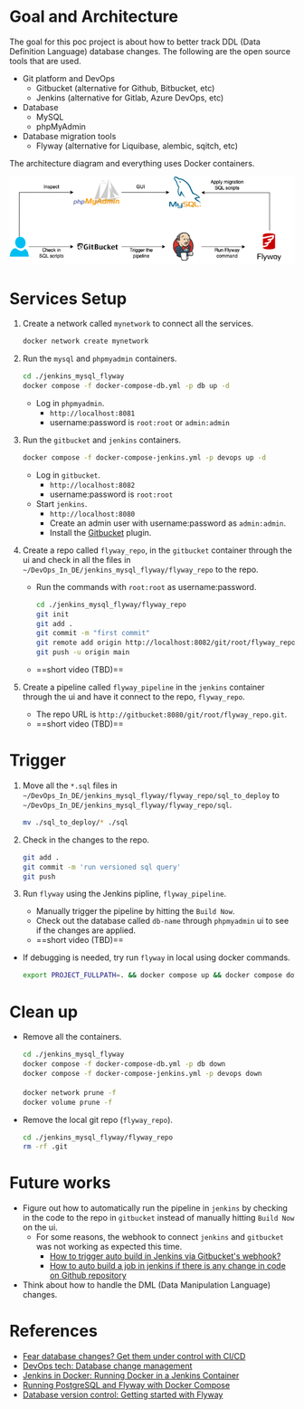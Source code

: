 
# Goal and Architecture
The goal for this poc project is about how to better track DDL (Data Definition Language) database changes. The following are the open source tools that are used.
* Git platform and DevOps
    * Gitbucket (alternative for Github, Bitbucket, etc)
    * Jenkins (alternative for Gitlab, Azure DevOps, etc)
* Database
    * MySQL 
    * phpMyAdmin 
* Database migration tools
    * Flyway (alternative for Liquibase, alembic, sqitch, etc)

The architecture diagram and everything uses Docker containers.
<p align="center">
<img src="img/jenkins_mysql_flyway.png" width="600" title="architecture_diagram">
</p>

# Services Setup
1. Create a network called `mynetwork` to connect all the services.
    ```sh
    docker network create mynetwork
    ```

2. Run the `mysql` and `phpmyadmin` containers.
    ```sh
    cd ./jenkins_mysql_flyway
    docker compose -f docker-compose-db.yml -p db up -d
    ```
    * Log in `phpmyadmin`.
        * `http://localhost:8081`
        * username:password is `root:root` or `admin:admin`

3. Run the `gitbucket` and `jenkins` containers.
    ```sh
    docker compose -f docker-compose-jenkins.yml -p devops up -d
    ```
    * Log in `gitbucket`.
        * `http://localhost:8082`
        * username:password is `root:root`
    * Start `jenkins`.
        * `http://localhost:8080`
        * Create an admin user with username:password as `admin:admin`.
        * Install the [Gitbucket](https://plugins.jenkins.io/gitbucket/) plugin.

4. Create a repo called `flyway_repo`, in the `gitbucket` container through the ui and check in all the files in `~/DevOps_In_DE/jenkins_mysql_flyway/flyway_repo` to the repo.
    * Run the commands with `root:root` as username:password.
        ```sh
        cd ./jenkins_mysql_flyway/flyway_repo
        git init
        git add .
        git commit -m "first commit"
        git remote add origin http://localhost:8082/git/root/flyway_repo.git
        git push -u origin main
        ```
    * ==short video (TBD)==

5. Create a pipeline called `flyway_pipeline` in the `jenkins` container through the ui and have it connect to the repo, `flyway_repo`.
    * The repo URL is `http://gitbucket:8080/git/root/flyway_repo.git`.
    * ==short video (TBD)==

# Trigger
1. Move all the `*.sql` files in `~/DevOps_In_DE/jenkins_mysql_flyway/flyway_repo/sql_to_deploy` to `~/DevOps_In_DE/jenkins_mysql_flyway/flyway_repo/sql`.
    ```sh
    mv ./sql_to_deploy/* ./sql
    ```

2. Check in the changes to the repo.
    ```sh
    git add .
    git commit -m 'run versioned sql query'
    git push
    ```

3. Run `flyway` using the Jenkins pipline, `flyway_pipeline`.
    * Manually trigger the pipeline by hitting the `Build Now`.
    * Check out the database called `db-name` through `phpmyadmin` ui to see if the changes are applied.
    * ==short video (TBD)==

* If debugging is needed, try run `flyway` in local using docker commands.
    ```sh
    export PROJECT_FULLPATH=. && docker compose up && docker compose down
    ```

# Clean up
* Remove all the containers.
    ```sh
    cd ./jenkins_mysql_flyway
    docker compose -f docker-compose-db.yml -p db down
    docker compose -f docker-compose-jenkins.yml -p devops down

    docker network prune -f
    docker volume prune -f
    ```
* Remove the local git repo (`flyway_repo`).
    ```sh
    cd ./jenkins_mysql_flyway/flyway_repo
    rm -rf .git
    ```
# Future works
* Figure out how to automatically run the pipeline in `jenkins` by checking in the code to the repo in `gitbucket` instead of manually hitting `Build Now` on the ui.
    * For some reasons, the webhook to connect `jenkins` and `gitbucket` was not working as expected this time.  
        * [How to trigger auto build in Jenkins via Gitbucket's webhook?](https://stackoverflow.com/questions/49574298/how-to-trigger-auto-build-in-jenkins-via-gitbuckets-webhook)
        * [How to auto build a job in jenkins if there is any change in code on Github repository](https://www.edureka.co/community/49753/auto-build-job-jenkins-there-change-code-github-repository)
* Think about how to handle the DML (Data Manipulation Language) changes.

# References
* [Fear database changes? Get them under control with CI/CD](https://hackernoon.com/database-changes-can-be-scary-how-r1hy2gfe)
* [DevOps tech: Database change management](https://cloud.google.com/architecture/devops/devops-tech-database-change-management)
* [Jenkins in Docker: Running Docker in a Jenkins Container](https://hackmamba.io/blog/2022/04/running-docker-in-a-jenkins-container/)
* [Running PostgreSQL and Flyway with Docker Compose](https://writeitdifferently.com/postgresql/flyway/2020/03/15/running-postgresql-and-flyway-with-docker-compose.html)
* [Database version control: Getting started with Flyway](https://www.red-gate.com/simple-talk/devops/database-devops/database-version-control-getting-started-with-flyway/)
